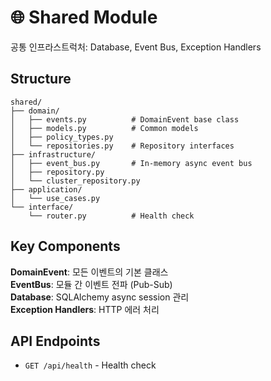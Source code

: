 # 🌐 Shared Module

공통 인프라스트럭처: Database, Event Bus, Exception Handlers

## Structure

```
shared/
├── domain/
│   ├── events.py          # DomainEvent base class
│   ├── models.py          # Common models
│   ├── policy_types.py
│   └── repositories.py    # Repository interfaces
├── infrastructure/
│   ├── event_bus.py       # In-memory async event bus
│   ├── repository.py
│   └── cluster_repository.py
├── application/
│   └── use_cases.py
└── interface/
    └── router.py          # Health check
```

## Key Components

**DomainEvent**: 모든 이벤트의 기본 클래스  
**EventBus**: 모듈 간 이벤트 전파 (Pub-Sub)  
**Database**: SQLAlchemy async session 관리  
**Exception Handlers**: HTTP 에러 처리

## API Endpoints

- `GET /api/health` - Health check
